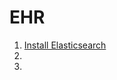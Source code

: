 # EHR

1. <a href=https://github.com/kckenneth/EHR/blob/master/elasticsearch_setup.md>Install Elasticsearch</a>
2. 
3. 
